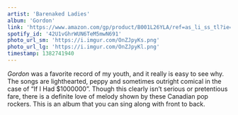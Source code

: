 ```yaml
---
artist: 'Barenaked Ladies'
album: 'Gordon'
link: 'https://www.amazon.com/gp/product/B001L26YLA/ref=as_li_ss_tl?ie=UTF8&amp;camp=1789&amp;creative=390957&amp;creativeASIN=B001L26YLA&amp;linkCode=as2&amp;tag=besalbintheun-20'
spotify_id: '42U1vGhrWUN6TeM5mwN691'
photo_url_sm: 'https://i.imgur.com/OnZJpyKs.png'
photo_url_lg: 'https://i.imgur.com/OnZJpyKl.png'
timestamp: 1382741940
---
```

*Gordon* was a favorite record of my youth, and it really is easy to see why. The songs are lighthearted, peppy and sometimes outright comical in the case of “If I Had \$1000000”. Though this clearly isn’t serious or pretentious fare, there is a definite love of melody shown by these Canadian pop rockers. This is an album that you can sing along with front to back.